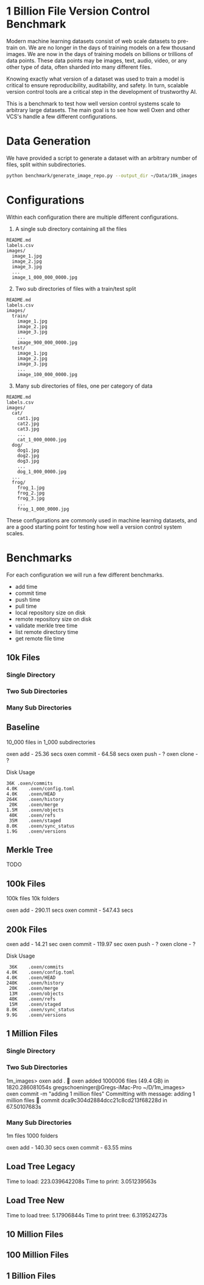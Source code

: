 # 1 Billion File Version Control Benchmark

Modern machine learning datasets consist of web scale datasets to pre-train on. We are no longer in the days of training models on a few thousand images. We are now in the days of training models on billions or trillions of data points. These data points may be images, text, audio, video, or any other type of data, often sharded into many different files.

Knowing exactly what version of a dataset was used to train a model is critical to ensure reproducibility, auditability, and safety. In turn, scalable version control tools are a critical step in the development of trustworthy AI.

This is a benchmark to test how well version control systems scale to arbitrary large datasets. The main goal is to see how well Oxen and other VCS's handle a few different configurations.

# Data Generation

We have provided a script to generate a dataset with an arbitrary number of files, split within subdirectories.

```bash
python benchmark/generate_image_repo.py --output_dir ~/Data/10k_images --num_images 10000 --num_dirs 1000 --image_size 128 128
```

# Configurations

Within each configuration there are multiple different configurations.

1) A single sub directory containing all the files

```
README.md
labels.csv
images/
  image_1.jpg
  image_2.jpg
  image_3.jpg
  ...
  image_1_000_000_0000.jpg
```

2) Two sub directories of files with a train/test split

```
README.md
labels.csv
images/
  train/
    image_1.jpg
    image_2.jpg
    image_3.jpg
    ...
    image_900_000_0000.jpg
  test/
    image_1.jpg
    image_2.jpg
    image_3.jpg
    ...
    image_100_000_0000.jpg
```

3) Many sub directories of files, one per category of data

```
README.md
labels.csv
images/
  cat/
    cat1.jpg
    cat2.jpg
    cat3.jpg
    ...
    cat_1_000_0000.jpg
  dog/
    dog1.jpg
    dog2.jpg
    dog3.jpg
    ...
    dog_1_000_0000.jpg
  ...
  frog/
    frog_1.jpg
    frog_2.jpg
    frog_3.jpg
    ...
    frog_1_000_0000.jpg
```

These configurations are commonly used in machine learning datasets, and are a good starting point for testing how well a version control system scales.

# Benchmarks

For each configuration we will run a few different benchmarks.

* add time
* commit time
* push time
* pull time
* local repository size on disk
* remote repository size on disk
* validate merkle tree time
* list remote directory time
* get remote file time

## 10k Files

### Single Directory

### Two Sub Directories

### Many Sub Directories

Baseline
--------

10_000 files in 1_000 subdirectories

oxen add - 25.36 secs
oxen commit - 64.58 secs
oxen push - ?
oxen clone - ?

Disk Usage
```
36K	.oxen/commits
4.0K	.oxen/config.toml
4.0K	.oxen/HEAD
264K	.oxen/history
 20K	.oxen/merge
1.5M	.oxen/objects
 40K	.oxen/refs
 35M	.oxen/staged
8.0K	.oxen/sync_status
1.9G	.oxen/versions
```


Merkle Tree
-----------

TODO

## 100k Files

100k files 10k folders

oxen add - 290.11 secs
oxen commit - 547.43 secs



## 200k Files

oxen add - 14.21 sec
oxen commit - 119.97 sec
oxen push - ?
oxen clone - ?

Disk Usage
```
 36K	.oxen/commits
4.0K	.oxen/config.toml
4.0K	.oxen/HEAD
240K	.oxen/history
 20K	.oxen/merge
 13M	.oxen/objects
 40K	.oxen/refs
 15M	.oxen/staged
8.0K	.oxen/sync_status
9.9G	.oxen/versions
```

## 1 Million Files

### Single Directory

### Two Sub Directories

1m_images> oxen add .
🐂 oxen added 1000006 files (49.4 GB) in 1820.286081054s
gregschoeninger@Gregs-iMac-Pro ~/D/1m_images> oxen commit -m "adding 1 million files"
Committing with message: adding 1 million files
🐂 commit dca9c304d2884dcc21c8cd213f68228d in 67.50107683s

### Many Sub Directories

1m files 1000 folders

oxen add - 140.30 secs
oxen commit - 63.55 mins

Load Tree Legacy
----
Time to load: 223.039642208s
Time to print: 3.051239563s

Load Tree New
----
Time to load tree: 5.17906844s
Time to print tree: 6.319524273s

## 10 Million Files

## 100 Million Files

## 1 Billion Files









